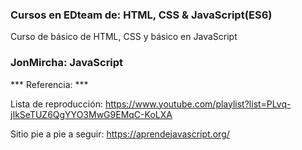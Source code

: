 ### Cursos en EDteam de: HTML, CSS & JavaScript(ES6) ###

Curso de básico de HTML, CSS y básico en JavaScript


### JonMircha: JavaScript ###

*** Referencia: ***

Lista de reproducción: https://www.youtube.com/playlist?list=PLvq-jIkSeTUZ6QgYYO3MwG9EMqC-KoLXA

Sitio pie a pie a seguir: https://aprendejavascript.org/
